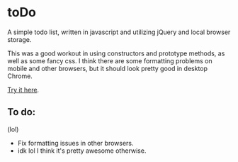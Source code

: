 # toDo

A simple todo list, written in javascript and utilizing jQuery and local browser storage.

This was a good workout in using constructors and prototype methods, as well as some fancy css. I think there are some formatting problems on mobile and other browsers, but it should look pretty good in desktop Chrome.

[Try it here](https://andrewtoups.github.io/toDo/).

## To do:
(lol)

* Fix formatting issues in other browsers.
* idk lol I think it's pretty awesome otherwise.
